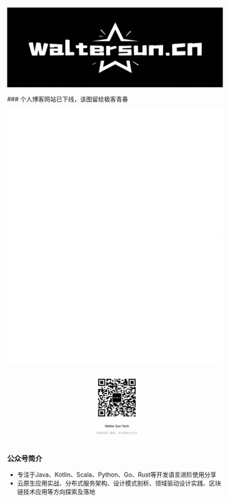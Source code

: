 
<p align="left">
  <img src="./174E82B9-D945-49F9-88BE-9824A10C35FC.png" alt="图片描述" width="820">
</p>
### 个人博客网站已下线，该图留给极客青春
<br/>

![](https://raw.githubusercontent.com/swhmonster/github-stats/master/generated/overview.svg#gh-light-mode-only)
![](https://raw.githubusercontent.com/swhmonster/github-stats/master/generated/languages.svg#gh-light-mode-only)

</a>

<p align="left">
  <img src="./wechat_scan.png" alt="图片描述" width="820">
</p>

### 公众号简介
- 专注于Java、Kotlin、Scala、Python、Go、Rust等开发语言进阶使用分享
- 云原生应用实战、分布式服务架构、设计模式剖析、领域驱动设计实践、区块链技术应用等方向探索及落地
